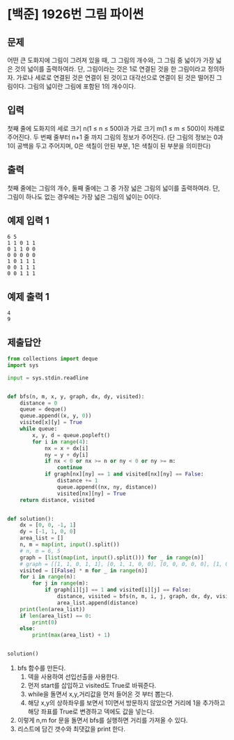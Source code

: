 # [백준] 1926번 그림 파이썬

## 문제

어떤 큰 도화지에 그림이 그려져 있을 때, 그 그림의 개수와, 그 그림 중 넓이가 가장 넓은 것의 넓이를 출력하여라. 단, 그림이라는 것은 1로 연결된 것을 한 그림이라고 정의하자. 가로나 세로로 연결된 것은 연결이 된 것이고 대각선으로 연결이 된 것은 떨어진 그림이다. 그림의 넓이란 그림에 포함된 1의 개수이다.

## 입력

첫째 줄에 도화지의 세로 크기 n(1 ≤ n ≤ 500)과 가로 크기 m(1 ≤ m ≤ 500)이 차례로 주어진다. 두 번째 줄부터 n+1 줄 까지 그림의 정보가 주어진다. (단 그림의 정보는 0과 1이 공백을 두고 주어지며, 0은 색칠이 안된 부분, 1은 색칠이 된 부분을 의미한다)

## 출력

첫째 줄에는 그림의 개수, 둘째 줄에는 그 중 가장 넓은 그림의 넓이를 출력하여라. 단, 그림이 하나도 없는 경우에는 가장 넓은 그림의 넓이는 0이다.

## 예제 입력 1

```
6 5
1 1 0 1 1
0 1 1 0 0
0 0 0 0 0
1 0 1 1 1
0 0 1 1 1
0 0 1 1 1
```

## 예제 출력 1

```
4
9
```

## 제출답안

```python
from collections import deque
import sys

input = sys.stdin.readline


def bfs(n, m, x, y, graph, dx, dy, visited):
    distance = 0
    queue = deque()
    queue.append((x, y, 0))
    visited[x][y] = True
    while queue:
        x, y, d = queue.popleft()
        for i in range(4):
            nx = x + dx[i]
            ny = y + dy[i]
            if nx < 0 or nx >= n or ny < 0 or ny >= m:
                continue
            if graph[nx][ny] == 1 and visited[nx][ny] == False:
                distance += 1
                queue.append((nx, ny, distance))
                visited[nx][ny] = True
    return distance, visited


def solution():
    dx = [0, 0, -1, 1]
    dy = [-1, 1, 0, 0]
    area_list = []
    n, m = map(int, input().split())
    # n, m = 6, 5
    graph = [list(map(int, input().split())) for _ in range(n)]
    # graph = [[1, 1, 0, 1, 1], [0, 1, 1, 0, 0], [0, 0, 0, 0, 0], [1, 0, 1, 1, 1], [0, 0, 1, 1, 1], [0, 0, 1, 1, 1]]
    visited = [[False] * m for _ in range(n)]
    for i in range(n):
        for j in range(m):
            if graph[i][j] == 1 and visited[i][j] == False:
                distance, visited = bfs(n, m, i, j, graph, dx, dy, visited)
                area_list.append(distance)
    print(len(area_list))
    if len(area_list) == 0:
        print(0)
    else:
        print(max(area_list) + 1)


solution()
```

1. bfs 함수를 만든다.
   1. 덱을 사용하여 선입선출을 사용한다.
   2. 먼저 start를 삽입하고 visited도 True로 바꿔준다.
   3. while을 돌면서 x,y,거리값을 먼저 들어온 것 부터 뽑는다.
   4. 해당 x,y의 상하좌우를 보면서 1이면서 방문하지 않았으면 거리에 1을 추가하고 해당 좌표를 True로 변경하고 덱에도 값을 넣는다.
2. 이렇게 n,m for 문을 돌면서 bfs를 실행하면 거리를 가져올 수 있다.
3. 리스트에 담긴 갯수와 최댓값을 print 한다.